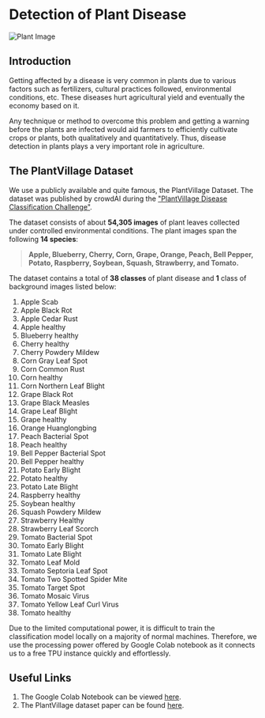 # Detection of Plant Disease

![Plant Image](https://cdn-images-1.medium.com/max/1200/1*FswlF4lZPQ4kT_gkybacZw.jpeg)

## Introduction

Getting affected by a disease is very common in plants due to various factors such as fertilizers, cultural practices followed, environmental conditions, etc. These diseases hurt agricultural yield and eventually the economy based on it. 

Any technique or method to overcome this problem and getting a warning before the plants are infected would aid farmers to efficiently cultivate crops or plants, both qualitatively and quantitatively. Thus, disease detection in plants plays a very important role in agriculture.

## The PlantVillage Dataset

We use a publicly available and quite famous, the PlantVillage Dataset. The dataset was published by crowdAI during the ["PlantVillage Disease Classification Challenge"](https://www.crowdai.org/challenges/plantvillage-disease-classification-challenge). 

The dataset consists of about **54,305 images** of plant leaves collected under controlled environmental conditions. The plant images span the following **14 species**:

> **Apple, Blueberry, Cherry, Corn, Grape, Orange, Peach, Bell Pepper, Potato, Raspberry, Soybean, Squash, Strawberry, and Tomato.**

The dataset contains a total of **38 classes** of plant disease and **1** class of background images listed below:

1. Apple Scab
2. Apple Black Rot
3. Apple Cedar Rust
4. Apple healthy
5. Blueberry healthy
6. Cherry healthy
7. Cherry Powdery Mildew
8. Corn Gray Leaf Spot
9. Corn Common Rust
10. Corn healthy
11. Corn Northern Leaf Blight
12. Grape Black Rot
13. Grape Black Measles
14. Grape Leaf Blight
15. Grape healthy
16. Orange Huanglongbing
17. Peach Bacterial Spot
18. Peach healthy
19. Bell Pepper Bacterial Spot
20. Bell Pepper healthy
21. Potato Early Blight
22. Potato healthy
23. Potato Late Blight
24. Raspberry healthy
25. Soybean healthy
26. Squash Powdery Mildew
27. Strawberry Healthy
28. Strawberry Leaf Scorch
29. Tomato Bacterial Spot
30. Tomato Early Blight
31. Tomato Late Blight
32. Tomato Leaf Mold
33. Tomato Septoria Leaf Spot
34. Tomato Two Spotted Spider Mite
35. Tomato Target Spot
36. Tomato Mosaic Virus
37. Tomato Yellow Leaf Curl Virus
38. Tomato healthy

Due to the limited computational power, it is difficult to train the classification model locally on a majority of normal machines. Therefore, we use the processing power offered by Google Colab notebook as it connects us to a free TPU instance quickly and effortlessly.

## Useful Links

1. The Google Colab Notebook can be viewed [here](https://colab.research.google.com/drive/1d3mVcoinztULLif3DzTMcbcA7KGha14W?usp=sharing).
2. The PlantVillage dataset paper can be found [here](https://arxiv.org/abs/1511.08060).

